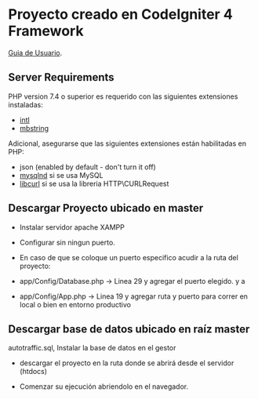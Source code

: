 # Proyecto creado en CodeIgniter 4 Framework

[Guia de Usuario](https://codeigniter4.github.io/userguide/).

## Server Requirements

PHP version 7.4 o superior es requerido con las siguientes extensiones instaladas:

- [intl](http://php.net/manual/en/intl.requirements.php)
- [mbstring](http://php.net/manual/en/mbstring.installation.php)

Adicional, asegurarse que las siguientes extensiones están habilitadas en PHP:

- json (enabled by default - don't turn it off)
- [mysqlnd](http://php.net/manual/en/mysqlnd.install.php) si se usa MySQL
- [libcurl](http://php.net/manual/en/curl.requirements.php) si se usa la libreria HTTP\CURLRequest

## Descargar Proyecto ubicado en master

* Instalar servidor apache XAMPP

* Configurar sin ningun puerto. 

* En caso de que se coloque un puerto especifico acudir a la ruta del proyecto: 

* app/Config/Database.php -> Linea 29 y agregar el puerto elegido. y a 
* app/Config/App.php -> Linea 19 y agregar ruta y puerto para correr en local o bien en entorno productivo

## Descargar base de datos ubicado en raíz master
autotraffic.sql, Instalar la base de datos en el gestor

* descargar el proyecto en la ruta donde se abrirá desde el servidor (htdocs)

* Comenzar su ejecución abriendolo en el navegador.
